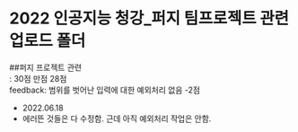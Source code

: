 # 2022 인공지능 청강_퍼지 팀프로젝트 관련 업로드 폴더

##퍼지 프로젝트 관련  
: 30점 만점 28점  
feedback: 범위를 벗어난 입력에 대한 예외처리 없음 -2점

- 2022.06.18
- 에러뜬 것들은 다 수정함. 근데 아직 예외처리 작업은 안함.

